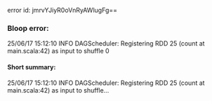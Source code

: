 error id: jmrvYJiyR0oVnRyAWlugFg==
### Bloop error:

25/06/17 15:12:10 INFO DAGScheduler: Registering RDD 25 (count at main.scala:42) as input to shuffle 0
#### Short summary: 

25/06/17 15:12:10 INFO DAGScheduler: Registering RDD 25 (count at main.scala:42) as input to shuffle...